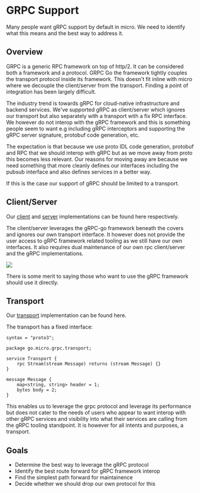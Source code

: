 # GRPC Support

Many people want gRPC support by default in micro. We need to identify what this means and the best way to address it.

## Overview

GRPC is a generic RPC framework on top of http/2. It can be considered both a framework and a protocol. GRPC Go the framework 
tightly couples the transport protocol inside its framework. This doesn't fit inline with micro where we decouple the 
client/server from the transport. Finding a point of integration has been largely difficult. 

The industry trend is towards gRPC for cloud-native infrastructure and backend services. We've supported gRPC as client/server 
which ignores our transport but also separately with a transport with a fix RPC interface. We however do not interop with 
the gRPC framework and this is something people seem to want e.g including gRPC interceptors and supporting the gRPC 
server signature, protobuf code generation, etc.

The expectation is that because we use proto IDL code generation, protobuf and RPC that we should interop with gRPC but 
as we move away from proto this becomes less relevant. Our reasons for moving away are because we need something that 
more cleanly defines our interfaces including the pubsub interface and also defines services in a better way.

If this is the case our support of gRPC should be limited to a transport.

## Client/Server

Our [client](https://github.com/micro/go-plugins/tree/master/client/grpc) and [server](https://github.com/micro/go-plugins/tree/master/server/grpc) 
implementations can be found here respectively.

The client/server leverages the gRPC-go framework beneath the covers and ignores our own transport interface. It however does not provide 
the user access to gRPC framework related tooling as we still have our own interfaces. It also requires dual maintenance of our own 
rpc client/server and the gRPC implementations.

<img src="https://micro.dev/docs/images/go-grpc.svg" />

There is some merit to saying those who want to use the gRPC framework should use it directly.

## Transport

Our [transport](https://github.com/micro/go-plugins/tree/master/transport/grpc) implementation can be found here.

The transport has a fixed interface:

```
syntax = "proto3";

package go.micro.grpc.transport;

service Transport {
	rpc Stream(stream Message) returns (stream Message) {}
}

message Message {
	map<string, string> header = 1;
	bytes body = 2;
}
```

This enables us to leverage the grpc protocol and leverage its performance but does not cater to the needs of users who appear to want 
interop with other gRPC services and visibility into what their services are calling from the gRPC tooling standpoint. It is however 
for all intents and purposes, a transport.

## Goals

- Determine the best way to leverage the gRPC protocol
- Identify the best route forward for gRPC framework interop
- Find the simplest path forward for maintainence 
- Decide whether we should drop our own protocol for this
